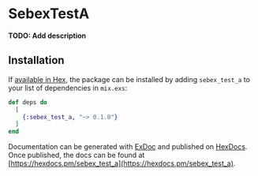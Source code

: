 # SebexTestA

**TODO: Add description**

## Installation

If [available in Hex](https://hex.pm/docs/publish), the package can be installed
by adding `sebex_test_a` to your list of dependencies in `mix.exs`:

```elixir
def deps do
  [
    {:sebex_test_a, "~> 0.1.0"}
  ]
end
```

Documentation can be generated with [ExDoc](https://github.com/elixir-lang/ex_doc)
and published on [HexDocs](https://hexdocs.pm). Once published, the docs can
be found at [https://hexdocs.pm/sebex_test_a](https://hexdocs.pm/sebex_test_a).


